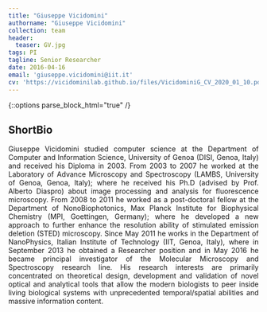 ```yaml
---
title: "Giuseppe Vicidomini"
authorname: "Giuseppe Vicidomini"
collection: team
header:
  teaser: GV.jpg
tags: PI
tagline: Senior Researcher
date: 2016-04-16
email: 'giuseppe.vicidomini@iit.it'
cv: 'https://vicidominilab.github.io/files/VicidominiG_CV_2020_01_10.pdf'
---
```


{::options parse_block_html="true" /}

<h2>ShortBio</h2>
<p align= "justify">
Giuseppe Vicidomini studied computer science at the Department of Computer and Information Science, University of Genoa (DISI, Genoa, Italy) and received his Diploma in 2003. From 2003 to 2007 he worked at the Laboratory of Advance Microscopy and Spectroscopy (LAMBS, University of Genoa, Genoa, Italy); where he received his Ph.D (advised by Prof. Alberto Diaspro) about image processing and analysis for fluorescence microscopy. From 2008 to 2011 he worked as a post-doctoral fellow at the Department of NonoBiophotonics, Max Planck Institute for Biophysical Chemistry (MPI, Goettingen, Germany); where he developed a new approach to further enhance the resolution ability of stimulated emission deletion (STED) microscopy. Since May 2011 he works in the Department of NanoPhysics, Italian Institute of Technology (IIT, Genoa, Italy), where in September 2013 he obtained a Researcher position and in May 2016 he became principal investigator of the Molecular Microscopy and Spectroscopy research line. His research interests are primarily concentrated on theoretical design, development and validation of novel optical and analytical tools that allow the modern biologists to peer inside living biological systems with unprecedented temporal/spatial abilities and massive information content.
  
